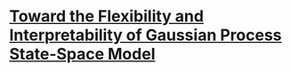 # [Toward the Flexibility and Interpretability of Gaussian Process State-Space Model](https://arxiv.org/abs/2301.08843)
